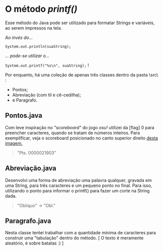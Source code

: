 # O método *printf()*
Esse método do Java pode ser utilizado para formatar Strings e variáveis, ao serem impressos na tela.

*Ao invés do...*

`System.out.println(suaString);`

*... pode-se utilizar o...*

`System.out.printf("%s\n", suaString);` !

Por enquanto, há uma coleção de apenas três classes dentro da pasta \src\ :
* Pontos;
* Abreviação (com til e cê-cedilha);
* e Paragrafo.

## Pontos.java
Com leve inspiração no _"scoreboard"_ do jogo _osu!_ utilizei da [flag] 0 para preencher caracteres, quando se tratam de números inteiros. Para exemplificar, veja
o scoreboard posicionado no canto superior direito [desta imagem.](https://republicadosgeeks.com.br/wp-content/uploads/2021/03/screenshot015.jpg.webp)
> "Pts. 0000021903"

## Abreviação.java
Desenvolvi uma forma de abreviação uma palavra qualquer, gravada em uma String, para três caracteres e um pequeno ponto no final.
Para isso, utilizando o ponto para informar o printf() para fazer um corte na String dada.
> "Oblíquo" -> "Obl."

## Paragrafo.java
Nesta classe tentei trabalhar com a quantidade mínima de caracteres para construir uma "tabulação" dentro do método.
[ O texto é meramente aleatório, é sobre batatas :) ]
